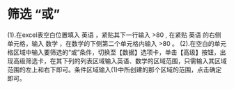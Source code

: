 ﻿# 筛选  “或”
     
(1).在excel表空白位置填入  英语  ，紧贴其下一行输入  >80  , 在紧贴  英语  的右侧单元格，输入  数学  ，在数学的下侧第二个单元格内输入  >80  。
(2).在空白的单元格区域中输入要筛选的“或”条件，切换至【数据】选项卡，单击【高级】按钮，出现高级筛选卡，在其下列的列表区域输入英语、数学的区域范围，只需输入其区域范围的左上和右下即可。条件区域输入(1)中所创建的那个区域的范围，点击确定即可。
